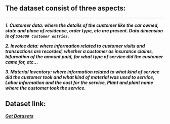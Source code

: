## The dataset consist of three aspects:

___

  ***_1. Customer data: where the details of the customer like the car owned, state and place of residence, order type, etc are present. Data dimension is of `534000 Customer entries`._***

  ***_2. Invoice data: where information related to customer visits and transactions are recorded, whether a customer as insurance claims, bifurcation of the amount paid, for what type of service did the customer came for, etc..._***

***_3. Material Inventory: where information related to what kind of service did the customer took and what kind of material was used to service, Labor information and the cost for the service, Plant and plant name where the customer took the service._***

## Dataset link: 
 ***_[Get Datasets](https://drive.google.com/drive/folders/1X72_nKf7lSTeAc_lk3a7PDg0vHaYrY1J?usp=sharing "MFCS")_***
 
